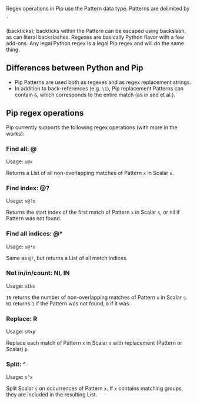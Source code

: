
Regex operations in Pip use the Pattern data type. Patterns are delimited by <pre>`</pre> (backticks); backticks within the Pattern can be escaped using backslash, as can literal backslashes. Regexes are basically Python flavor with a few add-ons. Any legal Python regex is a legal Pip regex and will do the same thing.

## Differences between Python and Pip

 - Pip Patterns are used both as regexes and as regex replacement strings.
 - In addition to back-references (e.g. `\1`), Pip replacement Patterns can contain `&`, which corresponds to the entire match (as in sed et al.).

## Pip regex operations

Pip currently supports the following regex operations (with more in the works):

### Find all: @

Usage: `s@x`

Returns a List of all non-overlapping matches of Pattern `x` in Scalar `s`.

### Find index: @?

Usage: `s@?x`

Returns the start index of the first match of Pattern `x` in Scalar `s`, or nil if Pattern was not found.

### Find all indices: @*

Usage: `s@*x`

Same as `@?`, but returns a List of all match indices.

### Not in/in/count: NI, IN

Usage: `xINs`

`IN` returns the number of non-overlapping matches of Pattern `x` in Scalar `s`. `NI` returns `1` if the Pattern was not found, `0` if it was.

### Replace: R

Usage: `sRxp`

Replace each match of Pattern `x` in Scalar `s` with replacement (Pattern or Scalar) `p`.

### Split: ^

Usage: `s^x`

Split Scalar `s` on occurrences of Pattern `x`. If `x` contains matching groups, they are included in the resulting List.
